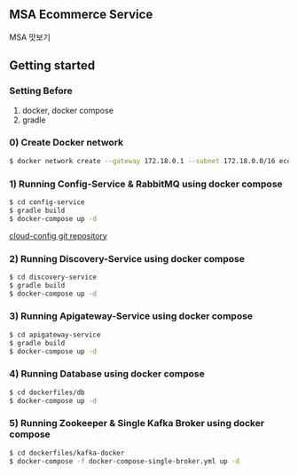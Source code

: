 ## MSA Ecommerce Service

MSA 맛보기

## Getting started

### Setting Before

1. docker, docker compose
2. gradle
### 0) Create Docker network

```bash
$ docker network create --gateway 172.18.0.1 --subnet 172.18.0.0/16 ecommerce-network
```

### 1) Running Config-Service & RabbitMQ using docker compose

```bash
$ cd config-service
$ gradle build
$ docker-compose up -d
```

[cloud-config git repository](https://github.com/JaegeonYu/cloud-config)

### 2) Running Discovery-Service using docker compose

```bash
$ cd discovery-service
$ gradle build
$ docker-compose up -d
```

### 3) Running Apigateway-Service using docker compose

```bash
$ cd apigateway-service
$ gradle build
$ docker-compose up -d
```

### 4) Running Database using docker compose

```bash
$ cd dockerfiles/db
$ docker-compose up -d
```

### 5) Running Zookeeper & Single Kafka Broker using docker compose

```bash
$ cd dockerfiles/kafka-docker
$ docker-compose -f docker-compose-single-broker.yml up -d
```


